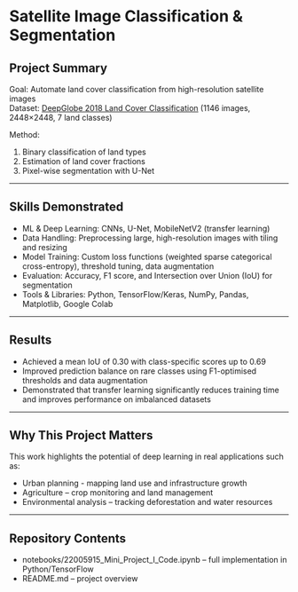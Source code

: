 # Satellite Image Classification & Segmentation

## Project Summary
Goal: Automate land cover classification from high-resolution satellite images  
Dataset: [DeepGlobe 2018 Land Cover Classification](https://competitions.codalab.org/competitions/18468) (1146 images, 2448×2448, 7 land classes)  

Method:
  1. Binary classification of land types  
  2. Estimation of land cover fractions  
  3. Pixel-wise segmentation with U-Net  

---

## Skills Demonstrated
- ML & Deep Learning: CNNs, U-Net, MobileNetV2 (transfer learning)  
- Data Handling: Preprocessing large, high-resolution images with tiling and resizing  
- Model Training: Custom loss functions (weighted sparse categorical cross-entropy), threshold tuning, data augmentation 
- Evaluation: Accuracy, F1 score, and Intersection over Union (IoU) for segmentation  
- Tools & Libraries: Python, TensorFlow/Keras, NumPy, Pandas, Matplotlib, Google Colab  

---

## Results
- Achieved a mean IoU of 0.30 with class-specific scores up to 0.69
- Improved prediction balance on rare classes using F1-optimised thresholds and data augmentation 
- Demonstrated that transfer learning significantly reduces training time and improves performance on imbalanced datasets  

---

## Why This Project Matters 
This work highlights the potential of deep learning in real applications such as:  
- Urban planning - mapping land use and infrastructure growth  
- Agriculture – crop monitoring and land management  
- Environmental analysis – tracking deforestation and water resources  

---

## Repository Contents
- notebooks/22005915_Mini_Project_I_Code.ipynb – full implementation in Python/TensorFlow  
- README.md – project overview   


